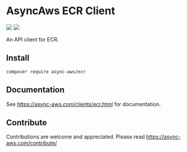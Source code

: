 # AsyncAws ECR Client

![](https://github.com/async-aws/ecr/workflows/Tests/badge.svg?branch=master)
![](https://github.com/async-aws/ecr/workflows/BC%20Check/badge.svg?branch=master)

An API client for ECR.

## Install

```cli
composer require async-aws/ecr
```

## Documentation

See https://async-aws.com/clients/ecr.html for documentation.

## Contribute

Contributions are welcome and appreciated. Please read https://async-aws.com/contribute/
